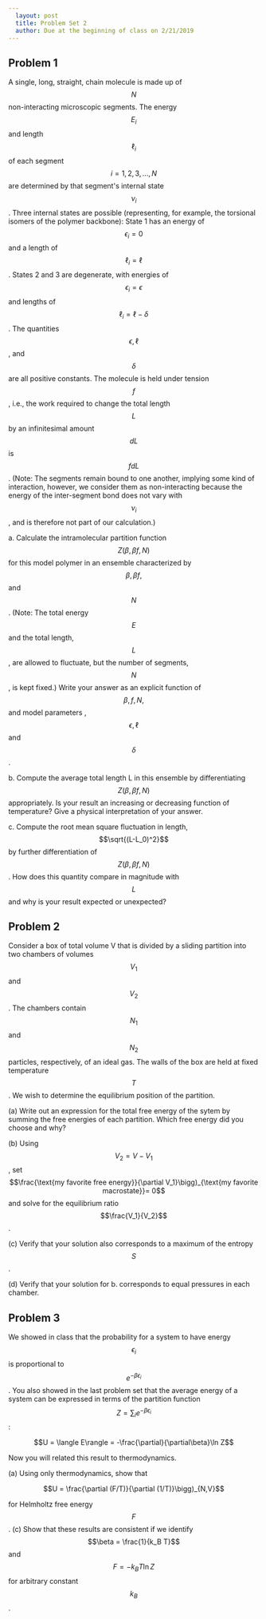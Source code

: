 ```yaml
---
  layout: post
  title: Problem Set 2
  author: Due at the beginning of class on 2/21/2019
---
```


## Problem 1
A single, long, straight, chain molecule is made up of $$N$$ non-interacting microscopic segments. The energy $$E_i$$ and length $$\ell_i$$ of each segment $$i = 1, 2, 3, ... , N$$ are determined by that segment's internal state $$\nu_i$$. Three internal states are possible (representing, for example, the torsional isomers of the polymer backbone): State 1 has an energy of $$\epsilon_i=0$$ and a length of $$\ell_i = \ell$$. States 2 and 3 are degenerate, with energies of $$\epsilon_i = \epsilon$$ and lengths of $$\ell_i = \ell - \delta$$. The quantities $$\epsilon, \ell$$, and $$\delta$$ are all positive constants. The molecule is held under tension $$f$$, i.e., the work required to change the total length $$L$$ by an infinitesimal amount $$dL$$ is $$fdL$$. (Note: The segments remain bound to one another, implying some kind of interaction, however, we consider them as non-interacting because the energy of the inter-segment bond does not vary with $$\nu_i$$, and is therefore not part of our calculation.)

a. Calculate the intramolecular partition function $$Z(\beta, \beta f, N )$$ for this model polymer in an ensemble characterized by $$\beta, \beta f,$$ and $$N$$. (Note: The total energy $$E$$ and the total length, $$L$$, are allowed to fluctuate, but the number of segments, $$N$$, is kept fixed.) Write your answer as an explicit function of $$\beta, f, N,$$ and model parameters ,$$\epsilon, \ell$$ and $$\delta$$.

b. Compute the average total length L in this ensemble by differentiating $$Z(\beta, \beta f, N )$$ appropriately. Is your result an increasing or decreasing function of temperature? Give a physical interpretation of your answer.

c. Compute the root mean square fluctuation in length, $$\sqrt{(L-L_0)^2}$$ by further differentiation of $$Z(\beta, \beta f, N )$$. How does this quantity compare in magnitude with $$L$$ and why is your result expected or unexpected?

## Problem 2

Consider a box of total volume V that is divided by a sliding partition into two chambers of volumes $$V_1$$ and $$V_2$$. The chambers contain $$N_1$$ and $$N_2$$ particles, respectively, of an ideal gas. The walls of the box are held at fixed temperature $$T$$. We wish to determine the equilibrium position of the partition.

(a) Write out an expression for the total free energy of the sytem by summing
the free energies of each partition. Which free energy did you choose and why?

(b) Using $$V_2 = V − V_1$$, set $$\frac{\text{my favorite free energy}}{\partial V_1}\bigg)_{\text{my favorite macrostate}}= 0$$ and solve for the equilibrium ratio $$\frac{V_1}{V_2}$$.

(c) Verify that your solution also corresponds to a maximum of the entropy $$S$$.

(d) Verify that your solution for b. corresponds to equal pressures in each chamber.

## Problem 3

We showed in class that the probability for a system to have energy $$\epsilon_i$$ is proportional to $$e^{−\beta \epsilon_i}$$. You also showed in the last problem set that the average energy of a system can be expressed in terms of the partition function $$Z = \sum_i e^{-\beta\epsilon_i}$$:

$$U = \langle E\rangle = -\frac{\partial}{\partial\beta}\ln Z$$

Now you will related this result to thermodynamics.

(a) Using only thermodynamics, show that

$$U = \frac{\partial (F/T)}{\partial (1/T)}\bigg)_{N,V}$$

for Helmholtz free energy $$F$$.
(c) Show that these results are consistent if we identify $$\beta = \frac{1}{k_B T}$$ and $$F = −k_B T \ln Z$$ for arbitrary constant $$k_B$$.
